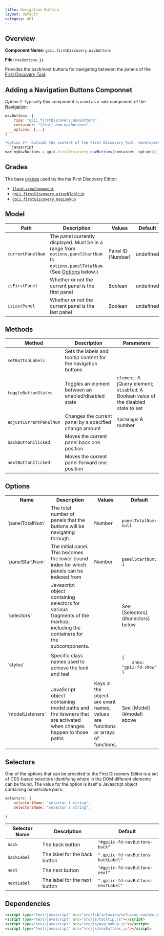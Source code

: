 ```yaml
---
title: Navigation Buttons
layout: default
category: API
---
```


## Overview

**Component Name:** `gpii.firstDiscovery.navButtons`

**File:** `navButtons.js`

Provides the back/next buttons for navigating between the panels of the [First Discovery Tool](firstDiscoveryEditor.md).

## Adding a Navigation Buttons Componnet

*Option 1*: Typically this component is used as a sub-component of the [Navigation](nav.md):
```javascript
navButtons: {
    type: "gpii.firstDiscovery.navButtons",
    container: "{that}.dom.navButtons",
    options: {...}
}```

*Option 2*: Outside the context of the First Discovery Tool, developers may wish to create a standalone component:
```javascript
var myNavButtons = gpii.firstDiscovery.navButtons(container, options);
```


## Grades

The base [grades](http://docs.fluidproject.org/infusion/development/ComponentGrades.html)
used by the the First Discovery Editor:

* [`fluid.viewComponent`](http://docs.fluidproject.org/infusion/development/ComponentGrades.html)
* [`gpii.firstDiscovery.attachTooltip`](attachTooltip.md)
* [`gpii.firstDiscovery.msgLookup`](msgLookup.md)

## Model

| Path   | Description | Values | Default |
|--------|-------------|--------|---------|
| `currentPanelNum` | The panel currently displayed. Must be in a range from `options.panelStartNum` to `options.panelTotalNum`. (See [Options](#options) below.) | Panel ID (Number) | undefined |
| `isFirstPanel` | Whether or not the current panel is the first panel | Boolean | undefined |
| `isLastPanel` | Whether or not the current panel is the last panel | Boolean | undefined |

## Methods

| Method | Description | Parameters |
|--------|-------------|------------|
| `setButtonLabels` | Sets the labels and tooltip content for the navigation buttons | |
| `toggleButtonStates` | Toggles an element between an enabled/disabled state | `element`: A jQuery element;  `disabled`: A Boolean value of the disabled state to set |
| `adjustCurrentPanelNum` | Changes the current panel by a specified change amount  | `toChange`: A number |
| `backButtonClicked` | Moves the current panel back one position |  |
| `nextButtonClicked` | Moves the current panel forward one position |  |

## Options

<table>
    <tr><th>Name</th><th>Description</th><th>Values</th><th>Default</th></tr>
    <tr>
        <td>`panelTotalNum`</td>
        <td>The total number of panels that the buttons will be navigating through.</td>
        <td>Number</td>
        <td>
        <pre><code>panelTotalNum: null</code></pre>
        </td>
    </tr>
    <tr>
        <td>`panelStartNum`</td>
        <td>The initial panel. This becomes the lower bound index for which panels can be indexed from</td>
        <td>Number</td>
        <td>
        <pre><code>panelStartNum: 1</code></pre>
        </td>
    </tr>
    <tr>
        <td>`selectors`</td>
        <td>Javascript object containing selectors for various fragments of the markup, including the containers for the subcomponents.</td>
        <td></td>
        <td>See [Selectors](#selectors) below</td>
    </tr>
    <tr>
        <td>`styles`</td>
        <td>Specific class names used to achieve the look and feel</td>
        <td></td>
        <td>
        <pre><code>{
    show: "gpii-fd-show"
}</code></pre>
        </td>
    </tr>
    <tr>
        <td>`modelListeners`</td>
        <td>JavaScript object containing model paths and the listeners that are activated when changes happen to those paths</td>
        <td>Keys in the object are event names, values are functions or arrays of functions.</td>
        <td>See [Model](#model) above</td>
    </tr>
</table>

## Selectors

One of the options that can be provided to the First Discovery Editor is a set of CSS-based
selectors identifying where in the DOM different elements can be found. The value for the option
is itself a Javascript object containing name/value pairs:

```javascript
selectors: {
    selector1Name: "selector 1 string",
    selector2Name: "selector 2 string",
      ...
}
```

| Selector Name | Description | Default |
|---------------|-------------|---------|
| `back` | The back button | `"#gpiic-fd-navButtons-back"` |
| `backLabel` | The label for the back button | `".gpiic-fd-navButtons-backLabel"` |
| `next` | The next button | `"#gpiic-fd-navButtons-next"` |
| `nextLabel` | The label for the next button | `".gpiic-fd-navButtons-nextLabel"` |

## Dependencies

```html
<script type="text/javascript" src="src/lib/infusion/infusion-custom.js"></script>
<script type="text/javascript" src="src/js/tooltip.js"></script>
<script type="text/javascript" src="src/js/msgLookup.js"></script>
<script type="text/javascript" src="src/js/navButtons.js"></script>
```


